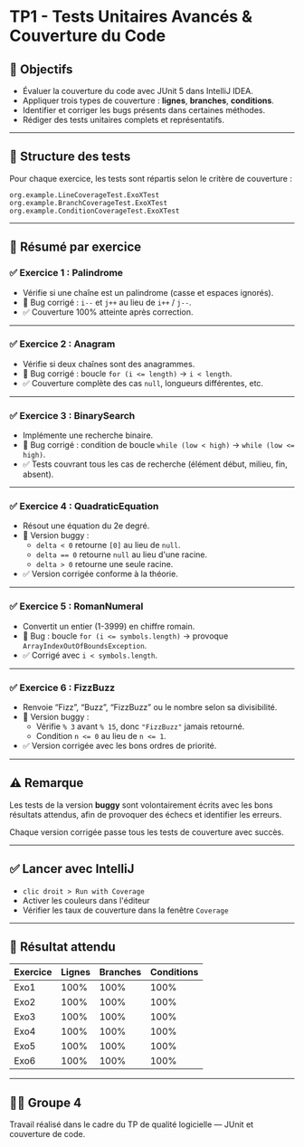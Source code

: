# TP1 - Tests Unitaires Avancés & Couverture du Code

## 🎯 Objectifs

- Évaluer la couverture du code avec JUnit 5 dans IntelliJ IDEA.
- Appliquer trois types de couverture : **lignes**, **branches**, **conditions**.
- Identifier et corriger les bugs présents dans certaines méthodes.
- Rédiger des tests unitaires complets et représentatifs.

---

## 📁 Structure des tests

Pour chaque exercice, les tests sont répartis selon le critère de couverture :

```
org.example.LineCoverageTest.ExoXTest
org.example.BranchCoverageTest.ExoXTest
org.example.ConditionCoverageTest.ExoXTest
```

---

## 📌 Résumé par exercice

### ✅ Exercice 1 : Palindrome

- Vérifie si une chaîne est un palindrome (casse et espaces ignorés).
- 🐞 Bug corrigé : `i--` et `j++` au lieu de `i++` / `j--`.
- ✅ Couverture 100% atteinte après correction.

---

### ✅ Exercice 2 : Anagram

- Vérifie si deux chaînes sont des anagrammes.
- 🐞 Bug corrigé : boucle `for (i <= length)` → `i < length`.
- ✅ Couverture complète des cas `null`, longueurs différentes, etc.

---

### ✅ Exercice 3 : BinarySearch

- Implémente une recherche binaire.
- 🐞 Bug corrigé : condition de boucle `while (low < high)` → `while (low <= high)`.
- ✅ Tests couvrant tous les cas de recherche (élément début, milieu, fin, absent).

---

### ✅ Exercice 4 : QuadraticEquation

- Résout une équation du 2e degré.
- 🐞 Version buggy :
  - `delta < 0` retourne `[0]` au lieu de `null`.
  - `delta == 0` retourne `null` au lieu d'une racine.
  - `delta > 0` retourne une seule racine.
- ✅ Version corrigée conforme à la théorie.

---

### ✅ Exercice 5 : RomanNumeral

- Convertit un entier (1-3999) en chiffre romain.
- 🐞 Bug : boucle `for (i <= symbols.length)` → provoque `ArrayIndexOutOfBoundsException`.
- ✅ Corrigé avec `i < symbols.length`.

---

### ✅ Exercice 6 : FizzBuzz

- Renvoie “Fizz”, “Buzz”, “FizzBuzz” ou le nombre selon sa divisibilité.
- 🐞 Version buggy :
  - Vérifie `% 3` avant `% 15`, donc `"FizzBuzz"` jamais retourné.
  - Condition `n <= 0` au lieu de `n <= 1`.
- ✅ Version corrigée avec les bons ordres de priorité.

---

## ⚠️ Remarque

Les tests de la version **buggy** sont volontairement écrits avec les bons résultats attendus, afin de provoquer des échecs et identifier les erreurs.

Chaque version corrigée passe tous les tests de couverture avec succès.

---

## ✅ Lancer avec IntelliJ

- `clic droit > Run with Coverage`
- Activer les couleurs dans l'éditeur
- Vérifier les taux de couverture dans la fenêtre `Coverage`

---

## 🧪 Résultat attendu

| Exercice | Lignes | Branches | Conditions |
|----------|--------|----------|------------|
| Exo1     | 100%   | 100%     | 100%       |
| Exo2     | 100%   | 100%     | 100%       |
| Exo3     | 100%   | 100%     | 100%       |
| Exo4     | 100%   | 100%     | 100%       |
| Exo5     | 100%   | 100%     | 100%       |
| Exo6     | 100%   | 100%     | 100%       |

---

## 👨‍💻 Groupe 4

Travail réalisé dans le cadre du TP de qualité logicielle — JUnit et couverture de code.
